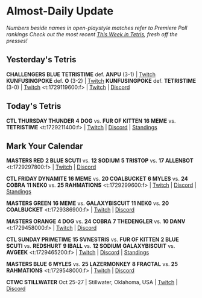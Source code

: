 # Almost-Daily Update
*Numbers beside names in open-playstyle matches refer to Premiere Poll rankings*
*Check out the most recent [This Week in Tetris](https://www.thisweekintetris.com/2024/10/this-week-in-tetris-september-17.html), fresh off the presses!*
## Yesterday's Tetris
**CHALLENGERS BLUE**
**TETRISTIME** def. **ANPU** (3-1) | [Twitch](https://www.twitch.tv/videos/2277848529?t=00h11m56s)
**KUNFUSINGPOKE** def. **O** (3-2) | [Twitch](https://www.twitch.tv/videos/2277848529?t=00h56m13s)
**KUNFUSINGPOKE** def. **TETRISTIME** (3-0) | [Twitch](https://www.twitch.tv/videos/2277848529?t=01h54m15s)
<t:1729119600:f> | [Twitch](https://www.twitch.tv/monthlytetris) | [Discord](https://go.ctm.gg/discord)

## Today's Tetris
**CTL THURSDAY THUNDER**
**4 DOG** vs. **FUR OF KITTEN**
**16 MEME** vs. **TETRISTIME**
<t:1729211400:f> | [Twitch](https://www.twitch.tv/classictetrisleague) | [Discord](https://discord.gg/QremKENyzQ) | [Standings](https://ctlscoreboard.herokuapp.com)

## Mark Your Calendar
**MASTERS RED**
**2 BLUE SCUTI** vs. **12 SODIUM**
**5 TRISTOP** vs. **17 ALLENBOT**
<t:1729297800:f> | [Twitch](https://www.twitch.tv/monthlytetris) | [Discord](https://go.ctm.gg/discord)

**CTL FRIDAY DYNAMITE**
**16 MEME** vs. **20 COALBUCKET**
**6 MYLES** vs. **24 COBRA**
**11 NEK0** vs. **25 RAHMATIONS**
<t:1729299600:f> | [Twitch](https://www.twitch.tv/classictetrisleague) | [Discord](https://discord.gg/QremKENyzQ) | [Standings](https://ctlscoreboard.herokuapp.com)

**MASTERS GREEN**
**16 MEME** vs. **GALAXYBISCUIT**
**11 NEK0** vs. **20 COALBUCKET**
<t:1729386900:f> | [Twitch](https://www.twitch.tv/monthlytetris) | [Discord](https://go.ctm.gg/discord)

**MASTERS ORANGE**
**4 DOG** vs. **24 COBRA**
**7 THEDENGLER** vs. **10 DANV**
<t:1729458000:f> | [Twitch](https://www.twitch.tv/monthlytetris) | [Discord](https://go.ctm.gg/discord)

**CTL SUNDAY PRIMETIME**
**15 SVNESTRIS** vs. **FUR OF KITTEN**
**2 BLUE SCUTI** vs. **REDSHURT**
**9 IBALL** vs. **12 SODIUM**
**GALAXYBISCUIT** vs. **AVGEEK**
<t:1729465200:f> | [Twitch](https://www.twitch.tv/classictetrisleague) | [Discord](https://discord.gg/QremKENyzQ) | [Standings](https://ctlscoreboard.herokuapp.com)

**MASTERS BLUE**
**6 MYLES** vs. **25 LAZERMONKEY**
**8 FRACTAL** vs. **25 RAHMATIONS**
<t:1729548000:f> | [Twitch](https://www.twitch.tv/monthlytetris) | [Discord](https://go.ctm.gg/discord)

**CTWC STILLWATER**
Oct 25-27 | Stillwater, Oklahoma, USA | [Twitch](https://www.twitch.tv/classictetris) | [Discord](https://discord.gg/mBVReaxE9m)